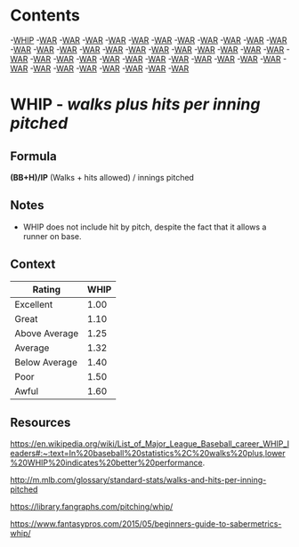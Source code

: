 # Contents
-[WHIP](#whip---walks-plus-hits-per-inning-pitched)
-[WAR]()
-[WAR]()
-[WAR]()
-[WAR]()
-[WAR]()
-[WAR]()
-[WAR]()
-[WAR]()
-[WAR]()
-[WAR]()
-[WAR]()
-[WAR]()
-[WAR]()
-[WAR]()
-[WAR]()
-[WAR]()
-[WAR]()
-[WAR]()
-[WAR]()
-[WAR]()
-[WAR]()
-[WAR]()
-[WAR]()
-[WAR]()
-[WAR]()
-[WAR]()
-[WAR]()
-[WAR]()
-[WAR]()
-[WAR]()
-[WAR]()
-[WAR]()
-[WAR]()
-[WAR]()
-[WAR]()
-[WAR]()
-[WAR]()
-[WAR]()
-[WAR]()
-[WAR]()
-[WAR]()
-[WAR]()
-[WAR]()


# WHIP - _walks plus hits per inning pitched_

## Formula
**(BB+H)/IP**
(Walks + hits allowed) / innings pitched

## Notes
* WHIP does not include hit by pitch, despite the fact that it allows a runner on base.

## Context

| Rating        | WHIP |
| ------------- | ---- |
| Excellent     | 1.00 |
| Great         | 1.10 |
| Above Average | 1.25 |
| Average       | 1.32 |
| Below Average | 1.40 |
| Poor          | 1.50 |
| Awful         | 1.60 |

## Resources
https://en.wikipedia.org/wiki/List_of_Major_League_Baseball_career_WHIP_leaders#:~:text=In%20baseball%20statistics%2C%20walks%20plus,lower%20WHIP%20indicates%20better%20performance.

http://m.mlb.com/glossary/standard-stats/walks-and-hits-per-inning-pitched

https://library.fangraphs.com/pitching/whip/

https://www.fantasypros.com/2015/05/beginners-guide-to-sabermetrics-whip/
